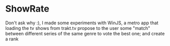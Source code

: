 # ShowRate
Don't ask why :), I made some experiments with WinJS, a metro app that loading the tv shows from trakt.tv 
propose to the user some "match" between different series of the same genre to vote the best one; and create a rank
